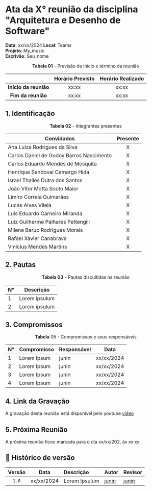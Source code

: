 # Ata da  X° reunião da disciplina "Arquitetura e Desenho de Software"

[//]: # (**Ordem do escrivão da ata:** Ana Luíza, Carlos Daniel, Carlos Eduardo, Henrique Hida, Israel Thalles, João Vítor, Limíro Guimarães, Lucas Alves Vilela, Luís Miranda, Luiz Guilherme, Milena Baruc, Rafael Xavier, Vinícius Mendes.)

**Data**:   xx/xx/2024 **Local**: Teams <br>
**Projeto**: My_music <br>
**Escrivão**: Seu_nome
<center>

**Tabela 01** - Previsão de início e término da reunião

|   | Horário Previsto | Horário Realizado |
|:-:| :-: | :-: |
|**Início da reunião**| xx:xx | xx:xx |
|**Fim da reunião**| xx:xx | xx:xx |


</center>


## 1. Identificação

<center>

**Tabela 02** - Integrantes presentes

| Convidados                               | Presente        |
|------------------------------------------|-----------------|
| Ana Luíza Rodrigues da Silva             |<center> X</center>|
| Carlos Daniel de Godoy Barros Nascimento |<center> X</center>|
| Carlos Eduardo Mendes de Mesquita        |<center> X</center>|
| Henrique Sandoval Camargo Hida           |<center> X</center>|
| Israel Thalles Dutra dos Santos          |<center> X</center>|
| João Vítor Motta Souto Maior             |<center> X</center>|
| Limíro Correia Guimarães                 |<center> X</center>|
| Lucas Alves Vilela                       |<center> X</center>|
| Luís Eduardo Carneiro Miranda            |<center> X</center>|
| Luiz Guilherme Palhares Pettengill       |<center> X</center>|
| Milena Baruc Rodrigues Morais            |<center> X</center>|
| Rafael Xavier Canabrava                  |<center> X</center>|
| Vinícius Mendes Martins                  |<center> X</center>|

</center>

## 2. Pautas

<center>
  
**Tabela 03** - Pautas discultidas na reunião

| **N°** | **Descrição**|
|---|-----------------|
| 1 | Lorem ipsulum|
| 2 | Lorem ipsulum|

</center>

## 3. Compromissos

<center>

**Tabela** 05 - Compromissos e seus responsáveis

| **N°** | **Compromisso**       | **Responsável**   | **Data**    |
|-------|----------------------|------------------|------------|
| 1      | Lorem Ipsum          | junin            | xx/xx/2024 |
| 2      | Lorem Ipsum          | junin            | xx/xx/2024 |
| 3      | Lorem Ipsum          | junin            | xx/xx/2024 |
| 4      | Lorem Ipsum          | junin            | xx/xx/2024 |


</center>

## 4. Link da Gravação
A gravação desta reunião está disponível pelo youtube [vídeo]()

## 5. Próxima Reunião

A próxima reunião ficou marcada para o dia xx/xx/202, às xx:xx.

## 📑 Histórico de versão

| Versão | Data      | Descrição | Autor | Revisor |
| :-:    | :-----:   | :------   | ----  | ------- |
| `1.0`    |xx/xx/2024 |  Lorem Ipsulum| [junin]() | [junin]() |